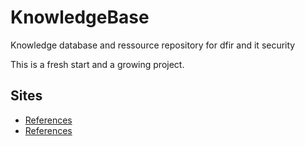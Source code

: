 # KnowledgeBase
Knowledge database and ressource repository for dfir and it security

This is a fresh start and a growing project.

## Sites
* [References](https://github.com/lo-chr/KnowledgeBase/blob/master/References.md)
* [References](https://github.com/lo-chr/KnowledgeBase/blob/master/macos.md)